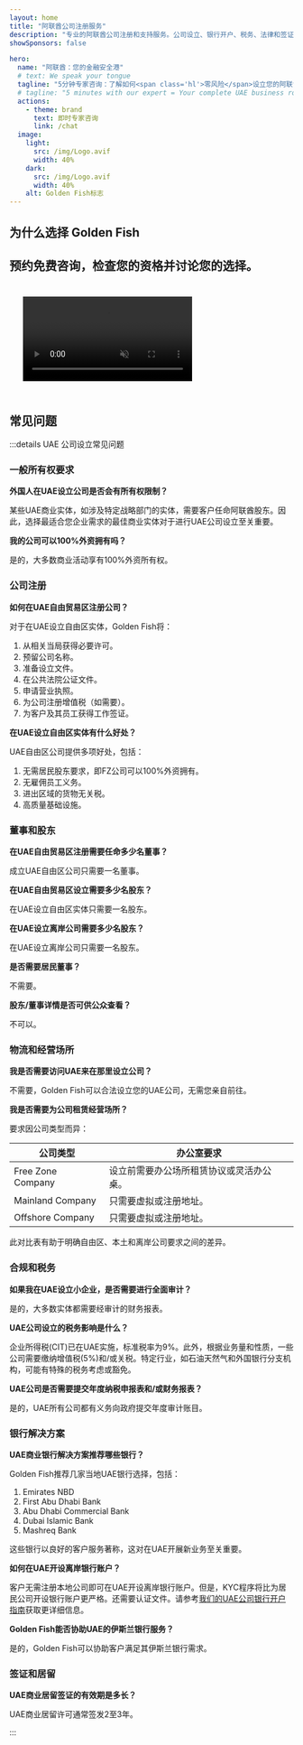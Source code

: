 ```yaml
---
layout: home
title: "阿联酋公司注册服务"
description: "专业的阿联酋公司注册和支持服务。公司设立、银行开户、税务、法律和签证解决方案。仅在获批后付款。"
showSponsors: false

hero:
  name: "阿联酋：您的金融安全港"
  # text: We speak your tongue
  tagline: "5分钟专家咨询：了解如何<span class='hl'>零风险</span>设立您的阿联酋企业"
  # tagline: "5 minutes with our expert = Your complete UAE business roadmap"
  actions:
    - theme: brand
      text: 即时专家咨询
      link: /chat
  image:
    light:
      src: /img/Logo.avif
      width: 40%
    dark:
      src: /img/Logo.avif
      width: 40%
    alt: Golden Fish标志
---
```


<FeatureBlock :card="{
  title: '公司设立指南',
  details: '完整的**Free Zone、离岸、Mainland、分支机构**公司设立指南。\n\n* Free Zone和Mainland可100%外资拥有\n* 低税率 - 仅9%企业税\n* 无外汇管制 - 资本汇回便利\n\n[了解更多](/uae-business/offer/company-registration/)',
  link: '/uae-business/offer/company-registration/',
  src: {
    light: '/img/iStock-2051326997.avif',
    dark: '/img/iStock-1448478309.jpg',
    width: '100%'
  },
  inversion: false
}" />

<FeatureBlock :card="{
  title: '银行解决方案',
  details: '轻松在阿联酋可信银行开设商业或个人银行账户。\n\n* 政府审批的端到端PRO服务\n* 完整的银行开户套餐设置\n* **96%成功率**\n\n[了解更多](/uae-business/offer/banking/)',
  link: '/uae-business/offer/banking/',
  src: {
    light: '/img/iStock-2153786564.avif',
    dark: '/img/iStock-2166793628.avif',
    width: '100%'
  },
  inversion: true
}" />

<FeatureBlock :card="{
  title: 'Golden Visa和居留权',
  details: '通过无缝申请流程获得阿联酋**Golden Visa**长期居留权。\n\n* **无需每6个月入境阿联酋**\n* 10年有效期，满足条件可续签\n* 92%成功率\n\n[了解更多](/uae-business/offer/golden-visa/)',
  link: '/uae-business/offer/golden-visa/',
  src: {
    light: '/img/iStock-1312241253.avif',
    dark: '/img/ILONMASKID.webp',
    width: '100%'
  },
  inversion: false
}" />

<FeatureCards :features="[
  {
    title: '合规服务',
    details: '我们的专家指导您应对复杂的阿联酋监管要求，包括ESR报告和UBO申报。',
    items: [],
    linkText: '了解更多',
    link: '/uae-business/company-registration/Protect-Your-Business',
    icon: {
      light: '/img/iStock-1299393716.avif',
      dark: '/img/iStock-2149731304.avif',
      alt: '合规服务'
    }
  },
  {
    title: '企业税和增值税',
    details: '专家建议确保您符合联邦税务局(FTA)的企业税和增值税义务。',
    items: [],
    linkText: '了解更多',
    link: '/uae-business/company-registration/accounting-legal',
    icon: {
      light: '/img/iStock-1018285934.avif',
      dark: '/img/iStock-584576538.avif',
      alt: '税务服务'
    }
  },
  {
    title: '法律服务',
    details: '法律团队就阿联酋并购、企业重组、融资和争议解决等法律事务提供建议。',
    items: [],
    linkText: '了解更多',
    link: '/uae-business/company-registration/Protect-Your-Business',
    icon: {
      light: '/img/iStock-650045508.avif',
      dark: '/img/iStock-1498627598.avif',
      alt: '法律服务'
    }
  },
  {
    title: '会计和薪资',
    details: '我们的会计师管理财务，提供记账、对账、薪资和审计支持，节省招聘成本。',
    items: [],
    linkText: '了解更多',
    link: '/resources/contacts',
    icon: {
      light: '/img/iStock-1022793868.avif',
      dark: '/img/iStock-1320130292.jpg',
      alt: '会计服务'
    }
  },
]" />

## 为什么选择 Golden Fish

<BenefitsList :features="[
  {
    icon: '🏢',
    title: '本地 UAE 专业知识',
    text: '迪拜的专业团队在整个流程的每一步都提供专家指导。'
  },
  {
    icon: '📊',
    title: '经验证的成功率',
    text: '通过我们的优质处理服务，签证、银行账户和公司注册的批准率超过90%，已成功办理数百个案例。'
  },
  {
    icon: '💸',
    title: '**基于成功的费用**',
    text: '[仅在批准后付费](/uae-business/benefits/success-based-fees)。完全透明，无隐藏费用。'
  },
]" />

## 预约免费咨询，检查您的资格并讨论您的选择。

<video autoplay muted playsinline style="padding: 24px">
  <source src="/img/iStock-2185906461.mp4" type="video/mp4">
</video>

<ContactForm buttonText="咨询专家" />

## 常见问题

:::details UAE 公司设立常见问题

### 一般所有权要求

**外国人在UAE设立公司是否会有所有权限制？**

某些UAE商业实体，如涉及特定战略部门的实体，需要客户任命阿联酋股东。因此，选择最适合您企业需求的最佳商业实体对于进行UAE公司设立至关重要。

**我的公司可以100%外资拥有吗？**

是的，大多数商业活动享有100%外资所有权。

### 公司注册

**如何在UAE自由贸易区注册公司？**

对于在UAE设立自由区实体，Golden Fish将：

1. 从相关当局获得必要许可。
2. 预留公司名称。
3. 准备设立文件。
4. 在公共法院公证文件。
5. 申请营业执照。
6. 为公司注册增值税（如需要）。
7. 为客户及其员工获得工作签证。

**在UAE设立自由区实体有什么好处？**

UAE自由区公司提供多项好处，包括：

1. 无需居民股东要求，即FZ公司可以100%外资拥有。
2. 无雇佣员工义务。
3. 进出区域的货物无关税。
4. 高质量基础设施。

### 董事和股东

**在UAE自由贸易区注册需要任命多少名董事？**

成立UAE自由区公司只需要一名董事。

**在UAE自由贸易区设立需要多少名股东？**

在UAE设立自由区实体只需要一名股东。

**在UAE设立离岸公司需要多少名股东？**

在UAE设立离岸公司只需要一名股东。

**是否需要居民董事？**

不需要。

**股东/董事详情是否可供公众查看？**

不可以。

### 物流和经营场所

**我是否需要访问UAE来在那里设立公司？**

不需要，Golden Fish可以合法设立您的UAE公司，无需您亲自前往。

**我是否需要为公司租赁经营场所？**

要求因公司类型而异：

| 公司类型          | 办公室要求                               |
| ----------------- | ---------------------------------------- |
| Free Zone Company | 设立前需要办公场所租赁协议或灵活办公桌。 |
| Mainland Company  | 只需要虚拟或注册地址。                   |
| Offshore Company  | 只需要虚拟或注册地址。                   |

此对比表有助于明确自由区、本土和离岸公司要求之间的差异。

### 合规和税务

**如果我在UAE设立小企业，是否需要进行全面审计？**

是的，大多数实体都需要经审计的财务报表。

**UAE公司设立的税务影响是什么？**

企业所得税(CIT)已在UAE实施，标准税率为9%。此外，根据业务量和性质，一些公司需要缴纳增值税(5%)和/或关税。特定行业，如石油天然气和外国银行分支机构，可能有特殊的税务考虑或豁免。

**UAE公司是否需要提交年度纳税申报表和/或财务报表？**

是的，UAE所有公司都有义务向政府提交年度审计账目。

### 银行解决方案

**UAE商业银行解决方案推荐哪些银行？**

Golden Fish推荐几家当地UAE银行选择，包括：

1. Emirates NBD
2. First Abu Dhabi Bank
3. Abu Dhabi Commercial Bank
4. Dubai Islamic Bank
5. Mashreq Bank

这些银行以良好的客户服务著称，这对在UAE开展新业务至关重要。

**如何在UAE开设离岸银行账户？**

客户无需注册本地公司即可在UAE开设离岸银行账户。但是，KYC程序将比为居民公司开设银行账户更严格。还需要认证文件。请参考[我们的UAE公司银行开户指南](./uae-business/company-registration/banking)获取更详细信息。

**Golden Fish能否协助UAE的伊斯兰银行服务？**

是的，Golden Fish可以协助客户满足其伊斯兰银行需求。

### 签证和居留

**UAE商业居留签证的有效期是多长？**

UAE商业居留许可通常签发2至3年。

:::
